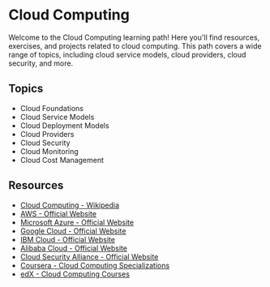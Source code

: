 # Cloud Computing

Welcome to the Cloud Computing learning path! Here you'll find resources, exercises, and projects related to cloud computing. This path covers a wide range of topics, including cloud service models, cloud providers, cloud security, and more.

## Topics

- Cloud Foundations
- Cloud Service Models
- Cloud Deployment Models
- Cloud Providers
- Cloud Security
- Cloud Monitoring
- Cloud Cost Management

## Resources

- [Cloud Computing - Wikipedia](https://en.wikipedia.org/wiki/Cloud_computing)
- [AWS - Official Website](https://aws.amazon.com/)
- [Microsoft Azure - Official Website](https://azure.microsoft.com/)
- [Google Cloud - Official Website](https://cloud.google.com/)
- [IBM Cloud - Official Website](https://www.ibm.com/cloud)
- [Alibaba Cloud - Official Website](https://www.alibabacloud.com/)
- [Cloud Security Alliance - Official Website](https://cloudsecurityalliance.org/)
- [Coursera - Cloud Computing Specializations](https://www.coursera.org/specializations/cloud-computing)
- [edX - Cloud Computing Courses](https://www.edx.org/learn/cloud-computing)

